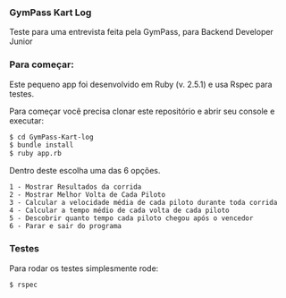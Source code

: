 ### GymPass Kart Log
Teste para uma entrevista feita pela GymPass, para Backend Developer Junior

### Para começar:
Este pequeno app foi desenvolvido em Ruby (v. 2.5.1) e usa Rspec para testes.

Para começar você precisa clonar este repositório e abrir seu console e executar:
```sh
$ cd GymPass-Kart-log
$ bundle install
$ ruby app.rb
```

Dentro deste escolha uma das 6 opções.
```
1 - Mostrar Resultados da corrida
2 - Mostrar Melhor Volta de Cada Piloto
3 - Calcular a velocidade média de cada piloto durante toda corrida
4 - Calcular a tempo médio de cada volta de cada piloto
5 - Descobrir quanto tempo cada piloto chegou após o vencedor
6 - Parar e sair do programa
```
### Testes

Para rodar os testes simplesmente rode:
```sh
$ rspec
```
